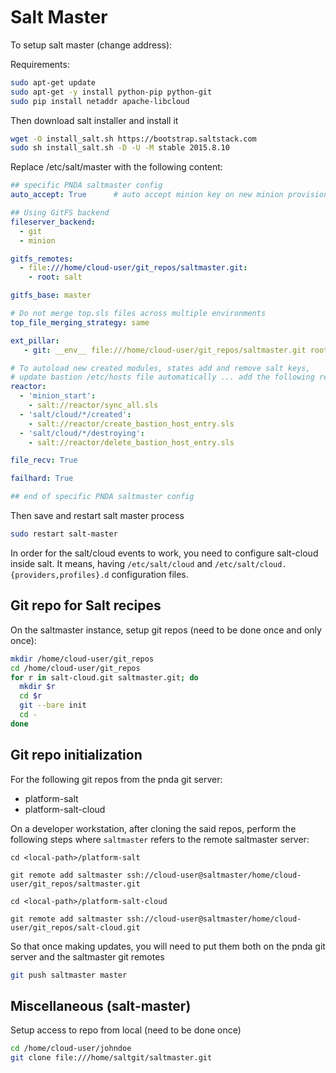 
<iframe width="560" height="315" href="https://cisco.jiveon.com/docs/DOC-1587469" frameborder="0" allowfullscreen="allowfullscreen"></iframe>


# Salt Master

To setup salt master (change address):

Requirements:

```sh
sudo apt-get update
sudo apt-get -y install python-pip python-git
sudo pip install netaddr apache-libcloud
```

Then download salt installer and install it

```sh
wget -O install_salt.sh https://bootstrap.saltstack.com
sudo sh install_salt.sh -D -U -M stable 2015.8.10
```

Replace /etc/salt/master with the following content:

```yaml
## specific PNDA saltmaster config
auto_accept: True      # auto accept minion key on new minion provisioning

## Using GitFS backend
fileserver_backend:
  - git
  - minion

gitfs_remotes:
  - file:///home/cloud-user/git_repos/saltmaster.git:
    - root: salt

gitfs_base: master

# Do not merge top.sls files across multiple environments
top_file_merging_strategy: same

ext_pillar:
   - git: __env__ file:///home/cloud-user/git_repos/saltmaster.git root=pillar

# To autoload new created modules, states add and remove salt keys,
# update bastion /etc/hosts file automatically ... add the following reactor configuration
reactor:
  - 'minion_start':
    - salt://reactor/sync_all.sls
  - 'salt/cloud/*/created':
    - salt://reactor/create_bastion_host_entry.sls
  - 'salt/cloud/*/destroying':
    - salt://reactor/delete_bastion_host_entry.sls

file_recv: True

failhard: True

## end of specific PNDA saltmaster config
```

Then save and restart salt master process

```sh
sudo restart salt-master
```

In order for the salt/cloud events to work, you need to configure salt-cloud inside salt. It means, having `/etc/salt/cloud` and `/etc/salt/cloud.{providers,profiles}.d` configuration files.

## Git repo for Salt recipes

On the saltmaster instance, setup git repos (need to be done once and only once):

```sh
mkdir /home/cloud-user/git_repos
cd /home/cloud-user/git_repos
for r in salt-cloud.git saltmaster.git; do
  mkdir $r
  cd $r
  git --bare init
  cd -
done
```

## Git repo initialization

For the following git repos from the pnda git server:

- platform-salt
- platform-salt-cloud

On a developer workstation, after cloning the said repos, perform the following steps where `saltmaster` refers to the remote saltmaster server:



```
cd <local-path>/platform-salt
```
```
git remote add saltmaster ssh://cloud-user@saltmaster/home/cloud-user/git_repos/saltmaster.git
```
```
cd <local-path>/platform-salt-cloud
```
```
git remote add saltmaster ssh://cloud-user@saltmaster/home/cloud-user/git_repos/salt-cloud.git
```

So that once making updates, you will need to put them both on the pnda git server and the saltmaster git remotes

```sh
git push saltmaster master
```

## Miscellaneous (salt-master)

Setup access to repo from local (need to be done once)

```sh
cd /home/cloud-user/johndoe
git clone file:///home/saltgit/saltmaster.git
```

